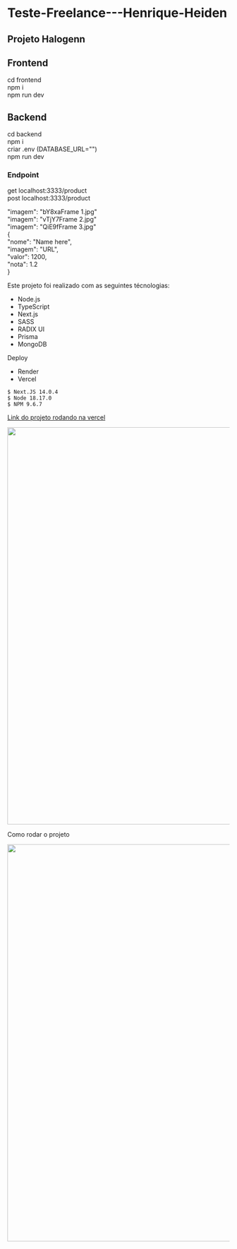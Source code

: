 # Teste-Freelance---Henrique-Heiden

<h2>Projeto Halogenn </h2>

<h2>Frontend </h2>
  cd frontend </br>
	npm i </br>
	npm run dev </br>
	
<h2>Backend</h2>
  cd backend </br>
	npm i </br>
	criar .env  (DATABASE_URL="")</br>
	npm run dev</br>

<h3>Endpoint</h3>
get localhost:3333/product </br>
post localhost:3333/product </br>

"imagem": "bY8xaFrame 1.jpg"</br>
"imagem": "vTjY7Frame 2.jpg"</br>
"imagem": "QiE9fFrame 3.jpg"</br>
{    </br>
	"nome": "Name here", </br>
    "imagem": "URL", </br>
    "valor": 1200, </br>
    "nota": 1.2 </br>
} </br>

Este projeto foi realizado com as seguintes técnologias:
- Node.js
- TypeScript
- Next.js
- SASS
- RADIX UI
- Prisma
- MongoDB

Deploy
- Render
- Vercel


```
$ Next.JS 14.0.4
$ Node 18.17.0
$ NPM 9.6.7
```


<a href="https://freela-nextjs-henriqueheiden.vercel.app"> Link do projeto rodando na vercel </a>
	
<img src="https://camo.githubusercontent.com/7e3f4810de4248f221fce02fcbfd08eada033dce4fb5d7fd2903d8f8f7edf22f/68747470733a2f2f692e6962622e636f2f7a56515a664e5a2f68616c6f67656e6e2e706e67" width="900" />

Como rodar o projeto

<img src="https://camo.githubusercontent.com/b5387abb335b62ccec713249814d82d25353766e0972d1c6f8d0cd86d6ee7529/68747470733a2f2f692e6962622e636f2f4e7357673678592f68616c6f67656e6e2e676966" width="900" />




